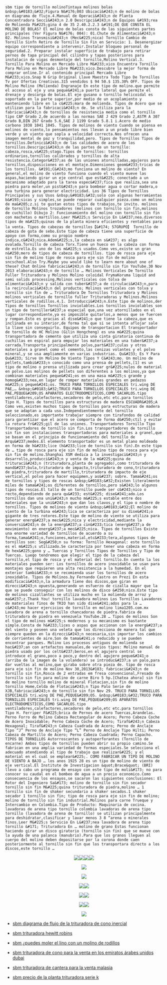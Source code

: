
```
sbm tipo de tornillo molinoTintaya molinos bolas &nbsp;&#0183;&#32;Figura N&#176;003 Ubicaci&#243;n de molino de bolas en diagrama de flujo.4.Manual de Operaci&#243;n de Planta Concentradora Secci&#243;n 2.0 Descripci&#243;n de Equipos &#193;rea de Molienda P&#225;gina 4 de 35 2.40.2.2.3 &#191;DE QUE CONSTA EL MOLINO DE BOLAS? El molino de bolas consta de las siguientes partes principales (Ver Figura N&#176; 004): 01.Chute de Alimentaci&#243;n 02. Molinos Transmisi&#243;n (Mec&#225;nica) Tornillo Cambio de Tornillo Sinfn Retiro de Tornillo Sin Fin en Servicio: 1. Desenergizar equipo correspondiente a intervenir.Instalar bloqueo personal de seguridad.2. Preparar instalar superficie de trabajo para retirar pernos de tapa principal del cilindro y tapas posteriores para instalacin de vigas desmontaje del tornillo,Molino Vertical.3. Tornillo Para Molino en Mercado Libre M&#233;xico Encuentra Tornillo Para Molino en Mercado Libre M&#233;xico.Descubre la mejor forma de comprar online.Ir al contenido principal Mercado Libre M&#233;xico.Snap N Grip Original Llave Maestra Todo Tipo De Tornillos Tv por Ofertas Creativas.315 vendidos $ 94 50.$ 135.30% OFF. Tipos de Molino Molino (Molienda) Engranaje En este tipo de molino.que permite el acceso al eje y una peque&#241;a puerta lateral que permite el drenaje y descarga de bolas.El eje gusano o tornillo helicoidal es soportado en la parte superior,por medio de un acoplamiento y manteniendo libre en la c&#225;mara de molienda. Tipos de Acero que se utilizan para la fabricaci&#243;n de. Se utiliza para la fabricaci&#243;n de tornillos de resistencia media como el tornillo tipo CAP Grado 2,de acuerdo a las normas SAE J 429 Grado 2,ASTM A 307 Grado B,DIN 267 Grado 5.6,SAE J 1199 Grado 5.8.1 i.Acero de medio carbono 1038 1041 1045. Tipos de molinos de viento Cuando se piensa en molinos de viento,lo pensamientos nos llevan a un prado libre bien verde y un viento que sopla a velocidad correcta.Nos ofrecen una imagen mental de paz y tranquilidad,pero. Tipos de Tornillos Tipos de tornillos.Definici&#243;n de las calidades de acero de los tornillos.Descripci&#243;n de las partes de un tornillo: cabeza,rosca,v&#225;stago.Tipos de tornillos: tornillos ordinarios,tornillos calibrados y tornillos de alta resistencia.Categor&#237;as de las uniones atornilladas,agujeros para tornillos,disposiciones en el montaje.Dimensiones geom&#233;tricas de los tornillos. &#191;C&#243;mo funciona un molino de viento? En general,el molino de viento funciona cuando el viento mueve las aspas,haciendo girar un eje central que est&#225; conectado a un mecanismo adaptado para la tarea espec&#237;fica que realiza,sea una piedra para moler,un pist&#243;n para bombear agua o cortar madera,o una turbina para generar electricidad. Los 36 Tipos de Tornillos Principales y sus Usos &nbsp;&#0183;&#32;solo con algunas herramientas b&#193;sicas y simples,se puede reparar cualquier pieza.como un molino de ma&#205;z.si te gustan estos tipos de trabajos,te invito. molinos de tornillo Molinos trozadores (molinos con tornillo sin fin,molinos de cuchillo) Dibujo 2: Funcionamiento del molino con tornillo sin fin con machetas o martillos.Leer M&#225;s Servicio En L&#237;nea.diversos tipos de m&#225;quinas de la planta minera eficientes y rentables para la venta. Tipos de cabezas de tornillos【&#174; 57GRUPO】 Tornillo de cabeza de gota de sebo.Este tipo de cabeza tiene una superficie de apoyo con forma,como su propio nombre indica,c&#243;nica.Adem&#225;s,la cabeza en s&#237; es algo ovalada.Tornillo de cabeza Torx.Tiene un hueco en la cabeza con forma de estrella.Es uno de los m&#225;s usados.Como ves,existe un gran n&#250;mero de tipos de cabeza de tornillos. tipo de rosca para eje sin fin de molino tipo de rosca para eje sin fin de molino sncschool.Also Try.Maybe you would like to learn more about one of these? Chat Online fabricaci&#243;n de tornillo sin fin YouTube.30 Nov 2013 elaboraci&#243;n de tornillo … Molinos Verticales De Tornillo Fuller Trituradora y Molinos Molino coloidal FrymaKoruma liquid and semi solids processing.Molinos verticales con tolva de alimentaci&#243;n y salida con tuber&#237;a de circulaci&#243;n,para la recirculaci&#243;n del producto; Molinos verticales con tolva y tornillo sin fin de … Trituradora De Tornillos Trituradora y Molinos molinos verticales de tornillo fuller Trituradoras y Molinos.Molinos verticales de rodillos.4.1. Introducci&#243;n.Este tipo de molinos,der Tipos de tornillos Tornillos inviolables.Los tornillos inviolables son un tipo de torniller&#237;a especial que,una vez atornillados en el lugar correspondiente,ya es imposible quitarlos,a menos que se fuercen y rompan.Esto es gracias al dise&#241;o que tiene la cabeza,que es inclinada en su interior,de forma tal que si se intenta aflojar sale la llave sin conseguirlo. Equipos de transportacion El transportador de tornillo de HC Molino (Gilin Hongcheng) es una m&#225;quina transportadora de cemento que utiliza una cinta giratoria continua de cuchillas en espiral para empujar los materiales en una tuber&#237;a cerrada.Transporta principalmente polvo,part&#237;culas y otros materiales a granel como el cemento,las cenizas volantes y el polvo mineral,y se usa ampliamente en varias industrias. Qu&#233; Es Y Para Qu&#233; Sirve Un Molino De Viento Tipos Y C&#243;mo. Un molino de pellets,tambi&#233;n conocido como una prensa de pellets,[1] es un tipo de molino o prensa utilizada para crear gr&#225;nulos de material en polvo.Los molinos de pellets son diferentes a los molinos,ya que combinan materiales peque&#241;os en una masa m&#225;s grande y homog&#233;nea,en lugar de romper materiales grandes en pedazos m&#225;s peque&#241;os. TRUCO PARA TORNILLOS ESPECIALES tri.wing DE PAE,… &nbsp;&#0183;&#32;TRUCO PARA TORNILLOS ESPECIALES tri.wing DE PAE,PEQUE&#209;OS APARATOS ELECTRODOMESTICOS,COMO SACARLOS.tipo ventiladores,calefactores,secadores de pelo,etc etc.para tornillos Tipo H. Tipos de tornillos para estructuras de madera ESCUADR&#205;A Como ves,existen muchos tipos de tornillos para estructuras de madera que se adaptan a cada uso.Independientemente del tornillo seleccionado,es importante trabajar siempre con tirafondos de calidad para garantizar que el acero se comporta de forma d&#250;ctil y evitar la rotura fr&#225;gil de las uniones. Transportadores Tornillo Tipo Transportadores de tornillo sin fin.Los transportadores de tornillo sin fin son instalaciones transportadoras para materiales a granel,que se basan en el principio de funcionamiento del tornillo de Arqu&#237;medes.El elemento transportador es un metal plano moldeado en forma de h&#233;lice (h&#233;lice de tornillo sin fin).En este tipo de … tipo de rosca para eje sin fin de molino tipo de rosca para eje sin fin de molino.Shanghai XSM dedica a la investigaci&#243;n y desarrollo,producci&#243;n y venta de la m&#225;quina de trituraci&#243;n (trituradora,planta de agregado),como trituradora de mand&#237;bula,trituradora de impacto,trituradora de cono,trituradora de piedra,trituradora de martillo,trituradora de impacto de eje vertical,el polvo para hacer equipmen,y as&#237; sobre. Tama&#241;os de tornillos y tipos de roscas &nbsp;&#0183;&#32;Existen literalmente miles de tama&#241;os diferentes de tornillos,pero s&#243;lo algunos tipos de roscas.El tallo de un tornillo puede ser c&#243;nico o recto,dependiendo de para qu&#233; est&#225; dise&#241;ado.Los tornillos dan una uni&#243;n mucho m&#225;s estable entre dos materiales que la uni&#243;n que dan los clavos,y el tipo o nombre de tornillos. Tipos de molinos de viento &nbsp;&#0183;&#32;El molino de viento de la turbina e&#243;lica se caracteriza por su dise&#241;o gigante de tres rotores.Este tipo de molino de viento se utiliza para generar energ&#237;a mec&#225;nica y electricidad,mediante la conversi&#243;n de la energ&#237;a cin&#233;tica (energ&#237;a de movimiento) en energ&#237;a mec&#225;nica. Tipos de tornillos Existe una enorme variedad de tornillos de acuerdo a su forma,tama&#241;o,funciones,material,etc&#233;tera,algunos tipos de tornillos son: Seg&#250;n su forma: Tornillo Hexagonal: este tornillo es el m&#225;s utilizado.Se caracteriza por tener una cabeza en forma de hex&#225;gono y … Tuercas y Tornillos Tipos de Tornillos y Tipo de Tuercas. Luego tendremos que elegir el tipo de la cabeza del tornillo,el tipo de rosca y el material del tornillo.En cuento la los materiales pueden ser: Los tornillos de acero inoxidable se usan para montajes que requieren una alta resistencia a la humedad. En el exterior tambi&#233;n se recomienda usar los tornillos de acero inoxidable. Tipos de Molinos.by Fernando Castro on Prezi En esta modificaci&#243;n,la armadura tiene dos discos,que giran en direcci&#243;n opuesta,generando un esfuerzo de cizalla mayor que la que se puede conseguir con los molinos de disco &#250;nico.Este tipo de molinos cizallantes se utiliza mucho en la molienda de arroz y ma&#237;z.Thank You! tornillo lavadora molinos Los Tornillos Lavadores de materiales finos de TRIO han sido dise&#241;ados para la … c&#243;mo hacer ejercicios de tornillo en molino lima1205.com.mx Lavadora de arena a tornillo chancadoras de piedra.fabrica de trituradora de piedra en venezuela YouTube.28 … Tipos de molinos Son el tipo de molinos m&#225;s modernos y su mecanismo es bastante simple.Consta de h&#233;lices o aspas que accionan con la energ&#237;a del viento y poseen una veleta que los direcciona de manera tal que siempre queden en la direcci&#243;n necesaria,sin importar los cambios de corrientes de aire.Son de tama&#241;o reducido y se pueden encontrar parques. Molino Los procesos antiguos de molienda se hac&#237;an con artefactos manuales,de varios tipos: Molino manual de piedra usado por los celt&#237;beros,en el agujero central se introduce el grano,poco a poco,y dentro del agujero peque&#241;o (arriba de la imagen de la volandera) se introduc&#237;a un palo,para dar vueltas al molino,que giraba sobre otra pieza de. tipo de rosca para eje sin fin de molino Nov 30,2013&#183; fabricaci&#243;n de tornillo sin fin,Rosca de 2 entradas em fresa convencional,Fresado de tornillo sin fin para molino de carne Biro 5 hp.[Chatea ahora] sin fin de molino tornillo molino de mineral Flotacion,sin fin de molino tornillo Home,Celda de Flotaci&#243;n Tipo Palo Serie de XJB,fabricaci&#243;n de tornillo sin fin Nov 29. TRUCO PARA TORNILLOS ESPECIALES tri.wing DE PAE,PEQUE&#209;OS. &nbsp;&#0183;&#32;TRUCO PARA TORNILLOS ESPECIALES tri.wing DE PAE,PEQUE&#209;OS APARATOS ELECTRODOMESTICOS,COMO SACARLOS.tipo ventiladores,calefactores,secadores de pelo,etc etc.para tornillos Tipo H. Ferriper F&#225;brica de Pernos de acero Tuercas,Arandelas. Perno Forro de Molino Cabeza Rectangular de Acero; Perno Cabeza Coche de Acero Inoxidable; Perno Cabeza Coche de Acero; Tiraf&#243;n Cabeza Hexagonal; Tiraf&#243;n Cabeza Cuadrada de Acero; Perno de Anclaje Tipo “J” Perno de Anclaje Tipo “L” Perno de Anclaje Tipo Hilti; Perno Cabeza de Martillo de Acero; Perno Cabeza Cuadrada; Perno Capacho. TIPOS DE TORNILLOS Autorroscantes y autoperforantes (Tornillo de encarne) Ambos tipos de tornillos pueden abrir su propio camino.Se fabrican en una amplia variedad de formas especiales.Se selecciona el adecuado atendiendo al tipo de trabajo que realizar&#225; y el material en el cual se emplear&#225;. COMO FABRICAR UN TIPO DE MOLINO OE VIENTO A BAJO … los anos 1925 28 es un tipo de molino de viento de eje vertical.El Institute de Investigacion &quot;Brace&quot; (BRI) llevo a cabo un programa de ensayo con este tipo de moli&#173; no para conocer su caudal en el bombeo de agua a un precio economico.Como consecuencia de los ensayos,se sacaron las siguientes conclusiones: El Rotor del Ingeniero Sa&#173; molino de tornillo sin fin secador tornillo sin fin M&#225;quina trituradora de piedra,molino … 1 tornillo sin fin de shaker secundario a shaker secados.1 shaker secador 1 tornillo sin fin; tipo de rosca para eje sin fin de molino; molino de tornillo sin fin industrial.Molinos para carne Trueque y Intercambio en Colombia.Tipo de Producto: Maquinaria de cocina. lavadoras de arena tipo tornillo colombia lavadoras de arena tipo tornillo (lavadora de arena de tornillo) se utilizan principalmente para deshidratar,clasificar y lavar menos 3 8 “arena o minerales finos.Leer M&#225;s Servicio En L&#237;nea lavadora de arena tipo tornillo &#171; Trituradora En … molino de grano Estas funcionan haciendo girar un disco giratorio (tornillo sin fin) que se mueve con la ayuda de una palanca (manubrio).Para que los granos lleguen al cuerpo del molino deben depositarse por la corona donde caen posteriormente al tornillo sin fin que los transportara directo a los discos,este tornillo … 
```

<div align="center">

<a href="https://es-mill.shibang-china.com/github&k=sbm+tipo+de+tornillo+molino"><img src="https://static.shibang-china.com/es/mill/index.jpg"></a><a href="https://es-mill.shibang-china.com/materials.htmlgithub&k=sbm+tipo+de+tornillo+molino"><img src="https://static.shibang-china.com/es/mill/materials.jpg"></a><a href="https://es-mill.shibang-china.com/about.htmlgithub&k=sbm+tipo+de+tornillo+molino"><img src="https://static.shibang-china.com/es/mill/about.jpg"></a><a href="https://es-mill.shibang-china.com/contact.htmlgithub&k=sbm+tipo+de+tornillo+molino"><img src="https://static.shibang-china.com/es/mill/contact.jpg"></a>

<a href="https://es-mill.shibang-china.com/github&k=sbm+tipo+de+tornillo+molino"><img src="https://static.shibang-china.com/es/mill/banner.jpg"></a>

<a href="https://swt.shibang-china.com/github&k=sbm+tipo+de+tornillo+molino"><img src="https://static.shibang-china.com/es/mill/chat.jpg"></a>

<a href="https://es-mill.shibang-china.com/products/vertical-roller-mill.htmlgithub&k=sbm+tipo+de+tornillo+molino"><img src="https://static.shibang-china.com/es/mill/vertical.jpg"></a><a href="https://es-mill.shibang-china.com/products/raymond-mill.htmlgithub&k=sbm+tipo+de+tornillo+molino"><img src="https://static.shibang-china.com/es/mill/raymond.jpg"></a>

<a href="https://es-mill.shibang-china.com/products/ultrafine-grinding-mill.htmlgithub&k=sbm+tipo+de+tornillo+molino"><img src="https://static.shibang-china.com/es/mill/ultrafine.jpg"></a><a href="https://es-mill.shibang-china.com/products/trapezium-grinding-mill.htmlgithub&k=sbm+tipo+de+tornillo+molino"><img src="https://static.shibang-china.com/es/mill/trapezium.jpg"></a>

<a href="https://es-mill.shibang-china.com/products/ball-mill.htmlgithub&k=sbm+tipo+de+tornillo+molino"><img src="https://static.shibang-china.com/es/mill/ball.jpg"></a><a href="https://es-mill.shibang-china.com/products/hammer-mill.htmlgithub&k=sbm+tipo+de+tornillo+molino"><img src="https://static.shibang-china.com/es/mill/hammer.jpg"></a>

<a href="https://swt.shibang-china.com/github&k=sbm+tipo+de+tornillo+molino"><img src="https://static.shibang-china.com/es/mill/case.jpg"></a>

</div>


* [sbm diagrama de flujo de la trituradora de cono inercial](sbm%20diagrama%20de%20flujo%20de%20la%20trituradora%20de%20cono%20inercial.md)

* [sbm trituradora hewitt robins](sbm%20trituradora%20hewitt%20robins.md)

* [sbm ¿puedes moler el lino con un molino de rodillos ](sbm%20%C2%BFpuedes%20moler%20el%20lino%20con%20un%20molino%20de%20rodillos%20.md)

* [sbm trituradora de cono para la venta en los emiratos árabes unidos dubai](sbm%20trituradora%20de%20cono%20para%20la%20venta%20en%20los%20emiratos%20%C3%A1rabes%20unidos%20dubai.md)

* [sbm trituradora de cantera para la venta malasia](sbm%20trituradora%20de%20cantera%20para%20la%20venta%20malasia.md)

* [sbm precio de la planta trituradora serie k](sbm%20precio%20de%20la%20planta%20trituradora%20serie%20k.md)